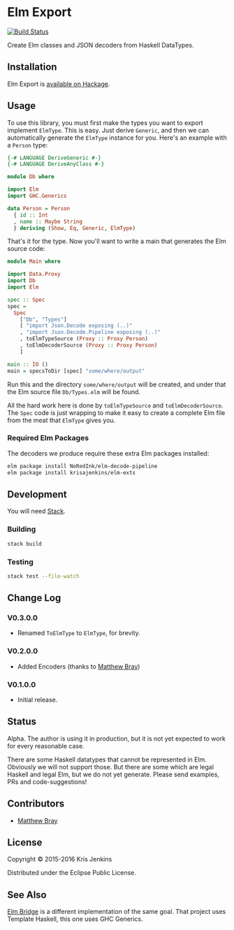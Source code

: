 # Elm Export

[![Build Status](https://travis-ci.org/krisajenkins/elm-export.svg)](https://travis-ci.org/krisajenkins/elm-export)

Create Elm classes and JSON decoders from Haskell DataTypes.

## Installation

Elm Export is [available on Hackage](http://hackage.haskell.org/package/elm-export).

## Usage

To use this library, you must first make the types you want to export
implement `ElmType`. This is easy. Just derive `Generic`, and then
we can automatically generate the `ElmType` instance for you. Here's
an example with a `Person` type:

```haskell
{-# LANGUAGE DeriveGeneric #-}
{-# LANGUAGE DeriveAnyClass #-}

module Db where

import Elm
import GHC.Generics

data Person = Person
  { id :: Int
  , name :: Maybe String
  } deriving (Show, Eq, Generic, ElmType)
```

That's it for the type. Now you'll want to write a main that generates
the Elm source code:

```haskell
module Main where

import Data.Proxy
import Db
import Elm

spec :: Spec
spec =
  Spec
    ["Db", "Types"]
    [ "import Json.Decode exposing (..)"
    , "import Json.Decode.Pipeline exposing (..)"
    , toElmTypeSource (Proxy :: Proxy Person)
    , toElmDecoderSource (Proxy :: Proxy Person)
    ]

main :: IO ()
main = specsToDir [spec] "some/where/output"
```

Run this and the directory `some/where/output` will be created, and
under that the Elm source file `Db/Types.elm` will be found.

All the hard work here is done by `toElmTypeSource` and
`toElmDecoderSource`. The `Spec` code is just wrapping to make it easy
to create a complete Elm file from the meat that `ElmType` gives
you.

### Required Elm Packages

The decoders we produce require these extra Elm packages installed:

``` sh
elm package install NoRedInk/elm-decode-pipeline
elm package install krisajenkins/elm-exts
```

## Development

You will need [Stack](https://github.com/commercialhaskell/stack).

### Building

```sh
stack build
```

### Testing

```sh
stack test --file-watch
```

## Change Log

### V0.3.0.0
* Renamed `ToElmType` to `ElmType`, for brevity.

### V0.2.0.0
* Added Encoders (thanks to [Matthew Bray](https://github.com/mattjbray))

### V0.1.0.0
* Initial release.

## Status

Alpha. The author is using it in production, but it is not yet
expected to work for every reasonable case.

There are some Haskell datatypes that cannot be represented in
Elm. Obviously we will not support those. But there are some which are
legal Haskell and legal Elm, but we do not yet generate. Please send
examples, PRs and code-suggestions!

## Contributors

* [Matthew Bray](https://github.com/mattjbray)

## License

Copyright © 2015-2016 Kris Jenkins

Distributed under the Eclipse Public License.

## See Also

[Elm Bridge](https://hackage.haskell.org/package/elm-bridge) is a
different implementation of the same goal. That project uses Template
Haskell, this one uses GHC Generics.
